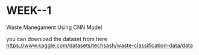 # WEEK--1
Waste Manegament Using CNN Model

you can download the dataset from here 
https://www.kaggle.com/datasets/techsash/waste-classification-data/data 
